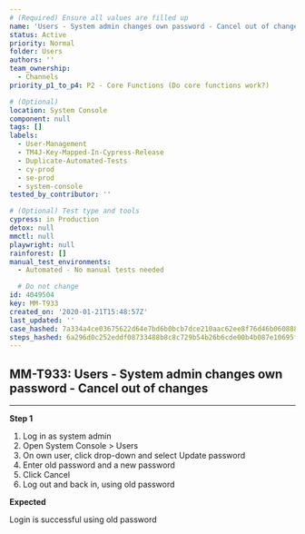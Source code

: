 ```yaml
---
# (Required) Ensure all values are filled up
name: 'Users - System admin changes own password - Cancel out of changes'
status: Active
priority: Normal
folder: Users
authors: ''
team_ownership:
  - Channels
priority_p1_to_p4: P2 - Core Functions (Do core functions work?)

# (Optional)
location: System Console
component: null
tags: []
labels:
  - User-Management
  - TM4J-Key-Mapped-In-Cypress-Release
  - Duplicate-Automated-Tests
  - cy-prod
  - se-prod
  - system-console
tested_by_contributor: ''

# (Optional) Test type and tools
cypress: in Production
detox: null
mmctl: null
playwright: null
rainforest: []
manual_test_environments:
  - Automated - No manual tests needed

  # Do not change
id: 4049504
key: MM-T933
created_on: '2020-01-21T15:48:57Z'
last_updated: ''
case_hashed: 7a334a4ce03675622d64e7bd6b0bcb7dce210aac62ee8f76d46b0608885098f7c59ac85cd1773a5e3c3f2993d2d21193
steps_hashed: 6a296d0c252eddf08733488b8c8c729b54b26b6cde00b4b087e10695ff9b048dec1f8efa5ab7709e8191b8b90a303e71
---
```


<!-- (Auto-generated) Based on frontmatter's "key" and "name" -->

## MM-T933: Users - System admin changes own password - Cancel out of changes

---

**Step 1**

1. Log in as system admin
2. Open System Console > Users
3. On own user, click drop-down and select Update password
4. Enter old password and a new password
5. Click Cancel
6. Log out and back in, using old password

**Expected**

Login is successful using old password
